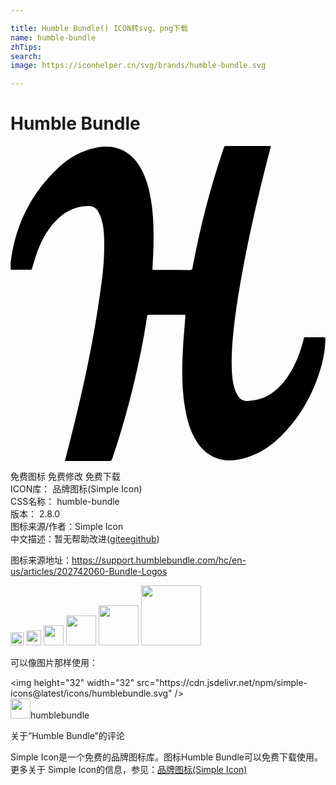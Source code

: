 ```yaml
---

title: Humble Bundle() ICON转svg、png下载
name: humble-bundle
zhTips: 
search: 
image: https://iconhelper.cn/svg/brands/humble-bundle.svg

---
```


# Humble Bundle  <small style="font-size: 60%;font-weight: 100"></small>

<div id="svg" class="svg-wrap">
<svg role="img" viewBox="0 0 24 24" xmlns="http://www.w3.org/2000/svg"><title>Humble Bundle icon</title><path d="M4.145 23.996c.12-.463.23-.9.343-1.338.692-2.713 1.322-5.44 1.82-8.197.245-1.35.446-2.71.633-4.074.142-1.028.217-2.064.198-3.105-.01-.557-.034-1.116-.193-1.655-.07-.24-.174-.473-.3-.686-.165-.273-.43-.378-.75-.368-.883.026-1.633.363-2.272.96-.727.68-1.202 1.527-1.553 2.445-.166.435-.284.887-.422 1.33-.02.066-.026.123-.115.122C1.04 9.424.545 9.425.05 9.424c-.013 0-.024-.008-.036-.01 0-.193-.02-.385.003-.572.346-2.853 1.57-5.267 3.668-7.226C4.47.882 5.4.373 6.462.142 8.017-.196 9.258.4 9.996 1.822c.375.72.578 1.496.71 2.293.21 1.287.218 2.586.175 3.885-.014.42-.04.84-.062 1.26-.002.054 0 .108 0 .176.057.003.105.008.154.008.905 0 1.81-.002 2.717.005.124 0 .16-.047.18-.16.575-3.113 1.367-6.17 2.39-9.166.024-.074.05-.124.147-.124 1.12.004 2.24.004 3.362.004.017 0 .035.004.07.008l-.193.753C18.89 3.7 18.21 6.65 17.66 9.628c-.288 1.546-.533 3.1-.69 4.664-.086.875-.14 1.752-.113 2.63.016.53.054 1.062.22 1.57.064.202.16.4.273.58.167.26.426.366.74.356 1.16-.033 2.042-.59 2.746-1.47.707-.88 1.133-1.9 1.434-2.98.028-.1.06-.202.076-.306.014-.082.054-.104.13-.104.467.002.933.004 1.4 0 .102-.002.12.043.117.13-.014.804-.157 1.583-.39 2.347-.59 1.928-1.557 3.635-2.992 5.06-.813.81-1.762 1.407-2.88 1.706-.677.183-1.355.212-2.025-.028-.76-.27-1.276-.816-1.66-1.504-.402-.725-.613-1.512-.75-2.322-.24-1.406-.24-2.824-.172-4.242.042-.89.127-1.777.193-2.666.014-.19.016-.19-.174-.19-.855 0-1.71.002-2.566-.002-.104 0-.153.024-.17.137-.27 1.813-.637 3.608-1.074 5.387-.453 1.842-.974 3.664-1.587 5.46-.044.127-.104.16-.233.16-1.065-.006-2.13-.004-3.197-.004h-.17z"/></svg>
</div>
<detail full-name='humble-bundle'></detail>

<div class="detail-page">
<p>
<span><span class="badge-success badge">免费图标</span> <span class="badge-success badge">免费修改</span>  <span class="badge-success badge">免费下载</span> </span>
<br/>
<span>
ICON库：
<span class="badge-secondary badge">品牌图标(Simple Icon)</span> 
</span>
<br/>
<span>
CSS名称：
<span class="badge-secondary badge">humble-bundle</span> 
</span>

<br/>
<span>
版本：
<span class="badge-secondary badge">2.8.0</span> 
</span>
<br/>
<span>图标来源/作者：<span class="badge-light badge">Simple Icon</span></span> 
<br/>
<span class="zh-detail">中文描述：暂无<span class="help-link"><span>帮助改进</span>(<a href="https://gitee.com/liuwave/icon-helper/edit/master/json/brands/humble-bundle.json" target="_blank" rel="noopener noreferrer">gitee</a><a href="https://github.com/liuwave/icon-helper/edit/master/json/brands/humble-bundle.json" target="_blank" rel="noopener noreferrer">github</a></span>)</span><br/>
</p>
</div><div class="description description alert alert-light"><p>图标来源地址：<a href="https://support.humblebundle.com/hc/en-us/articles/202742060-Bundle-Logos" target="_blank" rel="noopener noreferrer">https://support.humblebundle.com/hc/en-us/articles/202742060-Bundle-Logos</a></p></div>
<div class="alert alert-dark">
<img height="21" width="21" src="https://cdn.jsdelivr.net/npm/simple-icons@latest/icons/humblebundle.svg" />
<img height="24" width="24" src="https://cdn.jsdelivr.net/npm/simple-icons@latest/icons/humblebundle.svg" />
<img height="32" width="32" src="https://cdn.jsdelivr.net/npm/simple-icons@latest/icons/humblebundle.svg" />
<img height="48" width="48" src="https://cdn.jsdelivr.net/npm/simple-icons@latest/icons/humblebundle.svg" />
<img height="64" width="64" src="https://cdn.jsdelivr.net/npm/simple-icons@latest/icons/humblebundle.svg" />
<img height="96" width="96" src="https://cdn.jsdelivr.net/npm/simple-icons@latest/icons/humblebundle.svg" />

</div>
<div>
  <p>可以像图片那样使用：    
  </p>
  <div class="alert alert-primary" style="font-size: 14px">
    &lt;img height="32" width="32" src="https://cdn.jsdelivr.net/npm/simple-icons@latest/icons/humblebundle.svg" /&gt;
    <copy-btn content='<img height="32" width="32" src="https://cdn.jsdelivr.net/npm/simple-icons@latest/icons/humblebundle.svg" />'></copy-btn>
  </div>
  <div class="alert alert-secondary">
    <img height="32" width="32" src="https://cdn.jsdelivr.net/npm/simple-icons@latest/icons/humblebundle.svg" />humblebundle
    <copy-btn content="humblebundle" btn-title="复制图标名称"></copy-btn>
  </div>
</div>

<Vssue title="关于“Humble Bundle”的评论" >关于“Humble Bundle”的评论</Vssue>


<div><p>Simple Icon是一个免费的品牌图标库。图标Humble Bundle可以免费下载使用。更多关于  Simple Icon的信息，参见：<a target="_blank" href="https://iconhelper.cn/brands.html">品牌图标(Simple Icon)</a>
</p></div>
